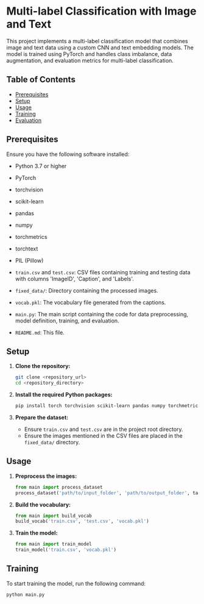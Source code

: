 # Multi-label Classification with Image and Text

This project implements a multi-label classification model that combines image and text data using a custom CNN and text embedding models. The model is trained using PyTorch and handles class imbalance, data augmentation, and evaluation metrics for multi-label classification.

## Table of Contents
- [Prerequisites](#prerequisites)
- [Setup](#setup)
- [Usage](#usage)
- [Training](#training)
- [Evaluation](#evaluation)

## Prerequisites

Ensure you have the following software installed:
- Python 3.7 or higher
- PyTorch
- torchvision
- scikit-learn
- pandas
- numpy
- torchmetrics
- torchtext
- PIL (Pillow)



- `train.csv` and `test.csv`: CSV files containing training and testing data with columns 'ImageID', 'Caption', and 'Labels'.
- `fixed_data/`: Directory containing the processed images.
- `vocab.pkl`: The vocabulary file generated from the captions.
- `main.py`: The main script containing the code for data preprocessing, model definition, training, and evaluation.
- `README.md`: This file.

## Setup

1. **Clone the repository:**
    ```sh
    git clone <repository_url>
    cd <repository_directory>
    ```

2. **Install the required Python packages:**
    ```sh
    pip install torch torchvision scikit-learn pandas numpy torchmetrics torchtext pillow
    ```

3. **Prepare the dataset:**
    - Ensure `train.csv` and `test.csv` are in the project root directory.
    - Ensure the images mentioned in the CSV files are placed in the `fixed_data/` directory.

## Usage

1. **Preprocess the images:**
    ```python
    from main import process_dataset
    process_dataset('path/to/input_folder', 'path/to/output_folder', target_size=300)
    ```

2. **Build the vocabulary:**
    ```python
    from main import build_vocab
    build_vocab('train.csv', 'test.csv', 'vocab.pkl')
    ```

3. **Train the model:**
    ```python
    from main import train_model
    train_model('train.csv', 'vocab.pkl')
    ```

## Training

To start training the model, run the following command:
```sh
python main.py


